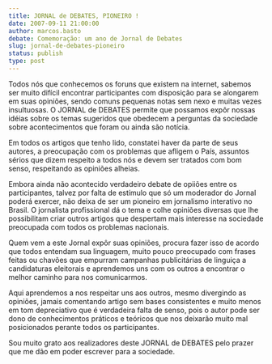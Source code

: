 ```yaml
---
title: JORNAL de DEBATES, PIONEIRO !
date: 2007-09-11 21:00:00
author: marcos.basto
debate: Comemoração: um ano de Jornal de Debates
slug: jornal-de-debates-pioneiro
status: publish 
type: post
---
```


Todos nós que conhecemos os foruns que existem na internet, sabemos ser muito difícil encontrar participantes com disposição para se alongarem em suas opiniões, sendo comuns pequenas notas sem nexo e muitas vezes insultuosas. O JORNAL de DEBATES permite que possamos expôr nossas idéias sobre os temas sugeridos que obedecem a perguntas da sociedade sobre acontecimentos que foram ou ainda são notícia.  

Em todos os artigos que tenho lido, constatei haver da parte de seus autores, a preocupação com os problemas que afligem o País, assuntos sérios que dizem respeito a todos nós e devem ser tratados com bom senso, respeitando as opiniões alheias.  

Embora ainda não acontecido verdadeiro debate de opiiões entre os participantes, talvez por falta de estímulo que só um moderador do Jornal poderá exercer, não deixa de ser um pioneiro em jornalismo interativo no Brasil. O jornalista profissional dá o tema e colhe opiniões diversas que lhe possibilitam criar outros artigos que despertam mais interesse na sociedade preocupada com todos os problemas nacionais.  

Quem vem a este Jornal expôr suas opiniões, procura fazer isso de acordo que todos entendam sua linguagem, muito pouco preocupado com frases feitas ou chavões que empurram campanhas publicitárias de linguiça a candidaturas eleitorais e aprendemos uns com os outros a encontrar o melhor caminho para nos comunicarmos.  

Aqui aprendemos a nos respeitar uns aos outros, mesmo divergindo as opiniões, jamais comentando artigo sem bases consistentes e muito menos em tom depreciativo que é verdadeira falta de senso, pois o autor pode ser dono de conhecimentos práticos e teóricos que nos deixarão muito mal posicionados perante todos os participantes.  

Sou muito grato aos realizadores deste JORNAL de DEBATES pelo prazer que me dão em poder escrever para a sociedade.
